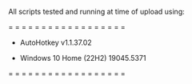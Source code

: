 All scripts tested and running at time of upload using:

= = = = = = = = = = = = = = = = = = 
* AutoHotkey v1.1.37.02

* Windows 10 Home (22H2) 19045.5371

= = = = = = = = = = = = = = = = = = 
